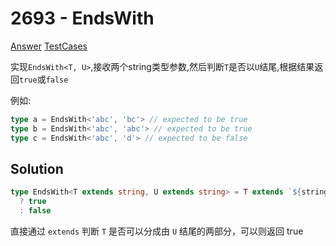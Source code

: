 # 2693 - EndsWith

[Answer](https://github.com/lybenson/ts-checker/blob/master/src/2693-medium-endswith/template.ts) [TestCases](https://github.com/lybenson/ts-checker/blob/master/src/2693-medium-endswith/test-cases.ts)

实现`EndsWith<T, U>`,接收两个string类型参数,然后判断`T`是否以`U`结尾,根据结果返回`true`或`false`

例如:

```typescript
type a = EndsWith<'abc', 'bc'> // expected to be true
type b = EndsWith<'abc', 'abc'> // expected to be true
type c = EndsWith<'abc', 'd'> // expected to be false
```

## Solution

```ts
type EndsWith<T extends string, U extends string> = T extends `${string}${U}`
  ? true
  : false
```

直接通过 `extends` 判断 `T` 是否可以分成由 `U` 结尾的两部分，可以则返回 true
